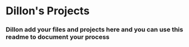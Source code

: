# Dillon's Projects

### Dillon add your files and projects here and you can use this readme to document your process 